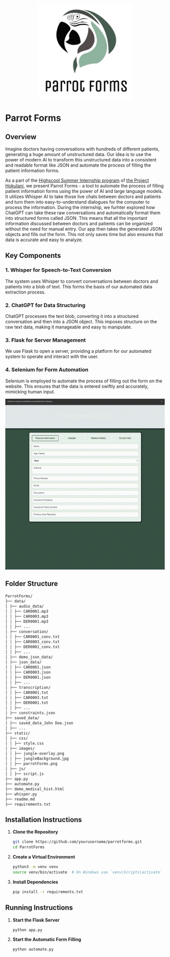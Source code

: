 <p align="center">
  <img src="./static/images/parrotForms.png" alt="Parrot Forms Logo"  height="300px" width="300px"/>
</p>

# Parrot Forms

## Overview
Imagine doctors having conversations with hundreds of different patients, generating a huge amount of unstructured data. Our idea is to use the power of modern AI to transform this unstructured data into a consistent and readable format like JSON and automate the process of filling the patient information forms.

As a part of the <a href="https://cds.coe.hawaii.edu/hokulani/summer-2024-program/">Highscool Summer Internship program</a> of <a href="https://cds.coe.hawaii.edu/hokulani/">the Project Hokulani</a>, we present Parrot Forms - a tool to automate the process of filling patient information forms using the power of AI and large language models. It utilizes Whisper AI to take those live chats between doctors and patients and turn them into easy-to-understand dialogues for the computer to process the information. During the internship, we furhter explored how ChatGPT can take these raw conversations and automatically format them into structured forms called JSON. This means that all the important information discussed between doctors and patients can be organized without the need for manual entry. Our app then takes the generated JSON objects and fills out the form. This not only saves time but also ensures that data is accurate and easy to analyze.

## Key Components
### 1. Whisper for Speech-to-Text Conversion
The system uses Whisper to convert conversations between doctors and patients into a blob of text. This forms the basis of our automated data extraction process.

### 2. ChatGPT for Data Structuring
ChatGPT processes the text blob, converting it into a structured conversation and then into a JSON object. This imposes structure on the raw text data, making it manageable and easy to manipulate.

### 3. Flask for Server Management
We use Flask to open a server, providing a platform for our automated system to operate and interact with the user.

### 4. Selenium for Form Automation
Selenium is employed to automate the process of filling out the form on the website. This ensures that the data is entered swiftly and accurately, mimicking human input.

<!-- ### 5. Dynamic Dashboard
Our advanced dashboard, powered by ChatGPT, dynamically updates with each patient visit JSON. It showcases metrics, patient details, and organizes upcoming appointments in list and calendar formats. It features a progress circle and allows for easy addition and deletion of appointments, ensuring up-to-date information automatically. -->

<p align="center">
  <img src="./static/images/screen.gif" alt="Parrot Forms in action"/>
</p>

## Folder Structure
```
ParrotForms/
├── data/
│ ├── audio_data/
│ │ ├── CAR0001.mp3
│ │ ├── CAR0003.mp3
│ │ ├── DER0001.mp3
│ │ ├── ...
│ ├── conversation/
│ │ ├── CAR0001_conv.txt
│ │ ├── CAR0003_conv.txt
│ │ ├── DER0001_conv.txt
│ │ ├── ...
│ ├── demo_json_data/
│ ├── json_data/
│ │ ├── CAR0001.json
│ │ ├── CAR0003.json
│ │ ├── DER0001.json
│ │ ├── ...
│ ├── transcription/
│ │ ├── CAR0001.txt
│ │ ├── CAR0003.txt
│ │ ├── DER0001.txt
│ │ ├── ...
│ ├── constraints.json 
├── saved_data/
│ ├── saved_data_John Doe.json
│ ├── ...
├── static/
│ ├── css/
│ │ ├── style.css
│ ├── images/
│ │ ├── jungle-overlay.png
│ │ ├── jungleBackground.jpg
│ │ ├── parrotForms.png
│ ├── js/
│ │ ├── script.js
├── app.py
├── automate.py
├── demo_medical_hist.html
├── whisper.py
├── readme.md
├── requirements.txt
```

## Installation Instructions
1. **Clone the Repository**
   ```sh
   git clone https://github.com/yourusername/parrotforms.git
   cd ParrotForms
   ```
2. **Create a Virtual Environment**
   ```sh
   python3 -m venv venv
   source venv/bin/activate  # On Windows use `venv\Scripts\activate`
   ```

3. **Install Dependencies**
   ```sh
   pip install -r requirements.txt
   ```


## Running Instructions
1. **Start the Flask Server**
   ```sh
   python app.py
   ```
2. **Start the Automatic Form Filling**
   ```sh
   python automate.py
   ```